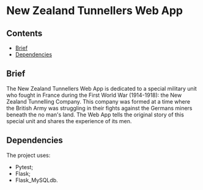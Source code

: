 # New Zealand Tunnellers Web App

## Contents

* [Brief](#brief)
* [Dependencies](#dependencies)

## Brief

The New Zealand Tunnellers Web App is dedicated to a special military unit who fought in France during the First World War (1914-1918): the New Zealand Tunnelling Company. This company was formed at a time where the British Army was struggling in their fights against the Germans miners beneath the no man's land. The Web App tells the original story of this special unit and shares the experience of its men.

## Dependencies

The project uses:

* Pytest;
* Flask;
* Flask_MySQLdb.
